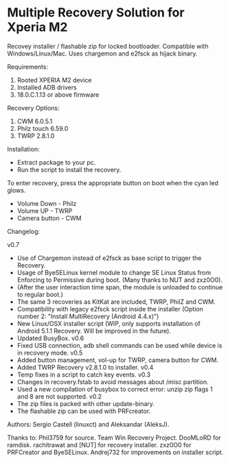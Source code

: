 Multiple Recovery Solution for Xperia M2
========================================

Recovey installer / flashable zip for locked bootloader. Compatible with Windows/Linux/Mac.
Uses chargemon and e2fsck as hijack binary.

Requirements:
1. Rooted XPERIA M2 device
2. Installed ADB drivers
3. 18.0.C.1.13 or above firmware

Recovery Options:
1. CWM 6.0.5.1
2. Philz touch 6.59.0
3. TWRP 2.8.1.0

Installation:
- Extract package to your pc.
- Run the script to install the recovery.

To enter recovery, press the appropriate button on boot when the cyan led glows.
- Volume Down   - Philz
- Volume UP     - TWRP
- Camera button - CWM

Changelog:

v0.7
- Use of Chargemon instead of e2fsck as base script to trigger the Recovery.
- Usage of ByeSELinux kernel module to change SE Linux Status from Enforcing to Permissive during boot. (Many thanks to NUT and zxz0O0). 
- (After the user interaction time span, the module is unloaded to continue to regular boot.)
- The same 3 recoveries as KitKat are included, TWRP, PhilZ and CWM. 
- Compatibility with legacy e2fsck script inside the installer (Option number 2: "Install MultiRecovery (Android 4.4.x)")
- New Linux/OSX installer script (WIP, only supports installation of Android 5.1.1 Recovery. Will be improved in the future).
- Updated BusyBox.
v0.6 
- Fixed USB connection, adb shell commands can be used while device is in recovery mode.
v0.5 
- Added button management, vol-up for TWRP, camera button for CWM.
- Added TWRP Recovery v2.8.1.0 to installer.
v0.4
- Temp fixes in a script to catch key events. 
v0.3 
- Changes in recovery.fstab to avoid messages about /misc partition.
- Used a new compilation of busybox to correct error: unzip zip flags 1 and 8 are not supported.
v0.2 
- The zip files is packed with other update-binary.
- The flashable zip can be used with PRFcreator.

Authors: Sergio Castell (linuxct) and Aleksandar (AleksJ).

Thanks to: 
Phil3759 for source.
Team Win Recovery Project. 
DooMLoRD for ramdisk.
rachitrawat and [NUT] for recovery installer.
zxz0O0 for PRFCreator and ByeSELinux.
Andrej732 for improvements on installer script.
